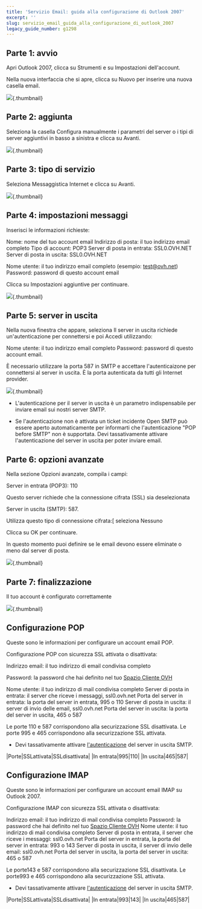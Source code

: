 ```yaml
---
title: 'Servizio Email: guida alla configurazione di Outlook 2007'
excerpt: ''
slug: servizio_email_guida_alla_configurazione_di_outlook_2007
legacy_guide_number: g1298
---
```



## Parte 1: avvio
Apri Outlook 2007, clicca su Strumenti e su Impostazioni dell'account.

Nella nuova interfaccia che si apre, clicca su Nuovo per inserire una nuova casella email.

![](images/img_1238.jpg){.thumbnail}


## Parte 2: aggiunta
Seleziona la casella Configura manualmente i parametri del server o i tipi di server aggiuntivi in basso a sinistra e clicca su Avanti.

![](images/img_1239.jpg){.thumbnail}


## Parte 3: tipo di servizio
Seleziona Messaggistica Internet e clicca su Avanti.

![](images/img_1240.jpg){.thumbnail}


## Parte 4: impostazioni messaggi
Inserisci le informazioni richieste:

Nome: nome del tuo account email
Indirizzo di posta: il tuo indirizzo email completo
Tipo di account: POP3
Server di posta in entrata: SSL0.OVH.NET
Server di posta in uscita: SSL0.OVH.NET

Nome utente: il tuo indirizzo email completo (esempio: test@ovh.net)
Password: password di questo account email

Clicca su Impostazioni aggiuntive per continuare.

![](images/img_1241.jpg){.thumbnail}


## Parte 5: server in uscita
Nella nuova finestra che appare, seleziona Il server in uscita richiede un'autenticazione per connettersi e poi Accedi utilizzando:

Nome utente: il tuo indirizzo email completo
Password: password di questo account email.


È necessario utilizzare la porta 587 in SMTP e accettare l'autenticaizone per connettersi al server in uscita. È la porta autenticata da tutti gli Internet provider. 

![](images/img_1242.jpg){.thumbnail}

- L'autenticazione per il server in uscita è un parametro indispensabile per inviare email sui nostri server SMTP.

- Se l'autenticazione non è attivata un ticket incidente Open SMTP può essere aperto automaticamente per informarti che l'autenticazione "POP before SMTP" non è supportata. Devi tassativamente attivare l'autenticazione del server in uscita per poter inviare email.




## Parte 6: opzioni avanzate
Nella sezione Opzioni avanzate, compila i campi:


Server in entrata (POP3):  110

Questo server richiede che la connessione cifrata (SSL) sia deselezionata

Server in uscita (SMTP):  587.

Utilizza questo tipo di connessione cifrata:[ seleziona Nessuno

Clicca su OK per continuare.

In questo momento puoi definire se le email devono essere eliminate o meno dal server di posta.

![](images/img_1243.jpg){.thumbnail}


## Parte 7: finalizzazione
Il tuo account è configurato correttamente

![](images/img_1244.jpg){.thumbnail}


## Configurazione POP
Queste sono le informazioni per configurare un account email POP.

Configurazione POP con sicurezza SSL attivata o disattivata:

Indirizzo email: il tuo indirizzo di email condivisa completo

Password: la password che hai definito nel tuo [Spazio Cliente OVH](https://www.ovh.com/auth/?action=gotomanager)

Nome utente: il tuo indirizzo di mail condivisa completo
Server di posta in entrata: il server che riceve i messaggi, ssl0.ovh.net
Porta del server in entrata: la porta del server in entrata, 995 o 110
Server di posta in uscita: il server di invio delle email, ssl0.ovh.net
Porta del server in uscita: la porta del server in uscita, 465 o 587

Le porte 110 e 587 corrispondono alla securizzazione SSL disattivata.
Le porte 995 e 465 corrispondono alla securizzazione SSL attivata.


- Devi tassativamente attivare [l'autenticazione](#configuration_manuelle_partie_5_serveur_sortant) del server in uscita SMTP.


|Porte|SSLattivata|SSLdisattivata|
|In entrata|995|110|
|In uscita|465|587|




## Configurazione IMAP
Queste sono le informazioni per configurare un account email IMAP su Outlook 2007.

Configurazione IMAP con sicurezza SSL attivata o disattivata:

Indirizzo email: il tuo indirizzo di mail condivisa completo
Password: la password che hai definito nel tuo [Spazio Cliente OVH](https://www.ovh.com/auth/?action=gotomanager)
Nome utente: il tuo indirizzo di mail condivisa completo
Server di posta in entrata, il server che riceve i messaggi: ssl0.ovh.net
Porta del server in entrata, la porta del server in entrata: 993 o 143
Server di posta in uscita, il server di invio delle email: ssl0.ovh.net
Porta del server in uscita, la porta del server in uscita: 465 o 587

Le porte143 e 587 corrispondono alla securizzazione SSL disattivata.
Le porte993 e 465 corrispondono alla securizzazione SSL attivata.


- Devi tassativamente attivare [l'autenticazione](#configuration_manuelle_partie_5_serveur_sortant) del server in uscita SMTP.


|Porte|SSLattivata|SSLdisattivata|
|In entrata|993|143|
|In uscita|465|587|



